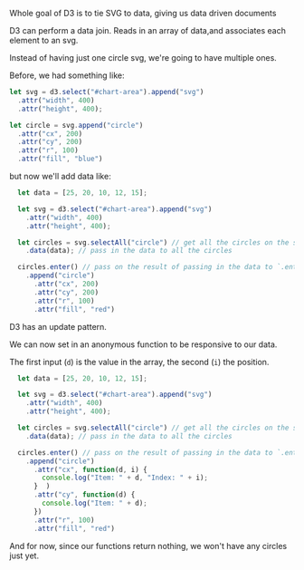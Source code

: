 Whole goal of D3 is to tie SVG to data, giving us data driven documents

D3 can perform a data join. Reads in an array of data,and associates each element to an svg.

Instead of having just one circle svg, we're going to have multiple ones.

Before, we had something like:

```js
let svg = d3.select("#chart-area").append("svg")
  .attr("width", 400)
  .attr("height", 400);

let circle = svg.append("circle")
  .attr("cx", 200)
  .attr("cy", 200)
  .attr("r", 100)
  .attr("fill", "blue")

```

but now we'll add data like:

```js
  let data = [25, 20, 10, 12, 15];

  let svg = d3.select("#chart-area").append("svg")
    .attr("width", 400)
    .attr("height", 400);

  let circles = svg.selectAll("circle") // get all the circles on the screen
    .data(data); // pass in the data to all the circles

  circles.enter() // pass on the result of passing in the data to `.enter()`
    .append("circle")
      .attr("cx", 200)
      .attr("cy", 200)
      .attr("r", 100)
      .attr("fill", "red")
```

  D3 has an update pattern. 

  We can now set in an anonymous function to be responsive to our data.

  The first input (`d`) is the value in the array, the second (`i`) the position.
```js
  let data = [25, 20, 10, 12, 15];

  let svg = d3.select("#chart-area").append("svg")
    .attr("width", 400)
    .attr("height", 400);

  let circles = svg.selectAll("circle") // get all the circles on the screen
    .data(data); // pass in the data to all the circles

  circles.enter() // pass on the result of passing in the data to `.enter()`
    .append("circle")
      .attr("cx", function(d, i) {
        console.log("Item: " + d, "Index: " + i);
      }  )
      .attr("cy", function(d) {
        console.log("Item: " + d);
      })
      .attr("r", 100)
      .attr("fill", "red")
```

  And for now, since our functions return nothing, we won't have any circles just yet.